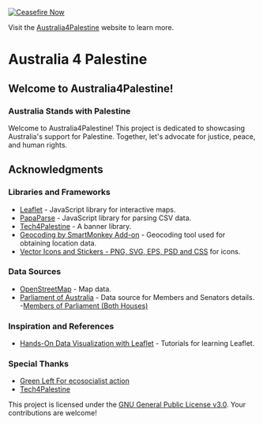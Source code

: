 [![Ceasefire Now](https://badge.techforpalestine.org/default)](https://techforpalestine.org/learn-more)

Visit the [Australia4Palestine](https://australia4palestine.github.io/) website to learn more.

# Australia 4 Palestine

## Welcome to Australia4Palestine!

### Australia Stands with Palestine

Welcome to Australia4Palestine! This project is dedicated to showcasing Australia's support for Palestine. Together, let's advocate for justice, peace, and human rights.

## Acknowledgments

### Libraries and Frameworks
- [Leaflet](https://leafletjs.com/) - JavaScript library for interactive maps.
- [PapaParse](https://www.papaparse.com/) - JavaScript library for parsing CSV data.
- [Tech4Palestine](https://tfpb.techforpalestine.org/lib/banner.min.js) - A banner library.
- [Geocoding by SmartMonkey Add-on](https://www.smartmonkey.io/) - Geocoding tool used for obtaining location data.
- [Vector Icons and Stickers - PNG, SVG, EPS, PSD and CSS](https://www.flaticon.com/) for icons.

### Data Sources
- [OpenStreetMap](https://www.openstreetmap.org/) - Map data.
- [Parliament of Australia](https://www.aph.gov.au/Senators_and_Members/Guidelines_for_Contacting_Senators_and_Members/Address_labels_and_CSV_files) - Data source for Members and Senators details.
-[Members of Parliament (Both Houses)](https://www.parliament.nsw.gov.au/members/downloadables/Pages/Members-of-Parliament-Both-Houses.aspx)

### Inspiration and References
- [Hands-On Data Visualization with Leaflet](https://handsondataviz.org/leaflet.html) - Tutorials for learning Leaflet.

### Special Thanks
- [Green Left For ecosocialist action](https://www.greenleft.org.au/)
- [Tech4Palestine](https://tfpb.techforpalestine.org/lib/banner.min.js) 

This project is licensed under the [GNU General Public License v3.0](LICENSE). Your contributions are welcome!
